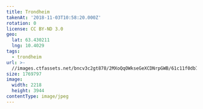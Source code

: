```yaml
---
title: Trondheim
takenAt: '2018-11-03T10:58:20.000Z'
rotation: 0
license: CC BY-ND 3.0
geo:
  lat: 63.430211
  lng: 10.4029
tags:
  - trondheim
url: >-
  //images.ctfassets.net/bncv3c2gt878/2MXoQqOWkseGeXCDNrpGWB/61c11f0db752201f6d370df68626af6a/trondheim_44977433414_o
size: 1769797
image:
  width: 2218
  height: 3944
contentType: image/jpeg
---
```


